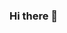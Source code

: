 ### Hi there 👋

<!--
**anseongmin02/anseongmin02** is a ✨ _special_ ✨ repository because its `README.md` (this file) appears on your GitHub profile.

Here are some ideas to get you started: yes

- 🔭 I’m currently working on.. academy
- 🌱 I’m currently learning ... mathematic
- 👯 I’m looking to collaborate on ...
- 🤔 I’m looking for help with ...
- 💬 Ask me about ...
- 📫 How to reach me: ...
- 😄 Pronouns: ...
- ⚡ Fun fact: ...
-->
